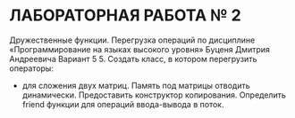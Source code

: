 # ЛАБОРАТОРНАЯ РАБОТА № 2
Дружественные функции. Перегрузка операций
по дисциплине «Программирование на языках высокого уровня»
Буценя Дмитрия Андреевича
Вариант 5
5. Создать класс, в котором перегрузить операторы:
+ для сложения двух матриц.
Память под матрицы отводить динамически. Предоставить конструктор копирования. Определить friend функции для операций ввода-вывода в поток.
